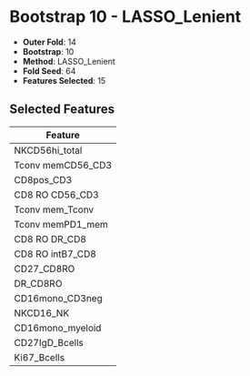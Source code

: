 # Bootstrap 10 - LASSO_Lenient

- **Outer Fold**: 14
- **Bootstrap**: 10
- **Method**: LASSO_Lenient
- **Fold Seed**: 64
- **Features Selected**: 15

## Selected Features

| Feature |
|---------|
| NKCD56hi_total |
| Tconv memCD56_CD3 |
| CD8pos_CD3 |
| CD8 RO CD56_CD3 |
| Tconv mem_Tconv |
| Tconv memPD1_mem |
| CD8 RO DR_CD8 |
| CD8 RO intB7_CD8 |
| CD27_CD8RO |
| DR_CD8RO |
| CD16mono_CD3neg |
| NKCD16_NK |
| CD16mono_myeloid |
| CD27IgD_Bcells |
| Ki67_Bcells |
